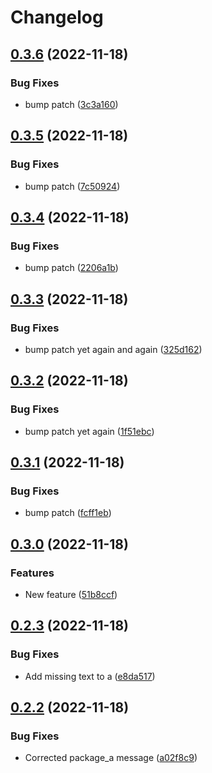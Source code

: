 # Changelog

## [0.3.6](https://github.com/kai-tub/monorepo-test/compare/package_a-v0.3.5...package_a-v0.3.6) (2022-11-18)


### Bug Fixes

* bump patch ([3c3a160](https://github.com/kai-tub/monorepo-test/commit/3c3a160745372da33eca53f92234f21ca48b1eb5))

## [0.3.5](https://github.com/kai-tub/monorepo-test/compare/package_a-v0.3.4...package_a-v0.3.5) (2022-11-18)


### Bug Fixes

* bump patch ([7c50924](https://github.com/kai-tub/monorepo-test/commit/7c5092425f0ac945bcf9bf496cdd05786675d33a))

## [0.3.4](https://github.com/kai-tub/monorepo-test/compare/package_a-v0.3.3...package_a-v0.3.4) (2022-11-18)


### Bug Fixes

* bump patch ([2206a1b](https://github.com/kai-tub/monorepo-test/commit/2206a1b00961f4c3f2292ec7e0626192451a29a9))

## [0.3.3](https://github.com/kai-tub/monorepo-test/compare/package_a-v0.3.2...package_a-v0.3.3) (2022-11-18)


### Bug Fixes

* bump patch yet again and again ([325d162](https://github.com/kai-tub/monorepo-test/commit/325d1622c2f820448921c0847d4651d86b11c006))

## [0.3.2](https://github.com/kai-tub/monorepo-test/compare/package_a-v0.3.1...package_a-v0.3.2) (2022-11-18)


### Bug Fixes

* bump patch yet again ([1f51ebc](https://github.com/kai-tub/monorepo-test/commit/1f51ebcf830cc8630885dd937b6afa9fcf1e2f4b))

## [0.3.1](https://github.com/kai-tub/monorepo-test/compare/package_a-v0.3.0...package_a-v0.3.1) (2022-11-18)


### Bug Fixes

* bump patch ([fcff1eb](https://github.com/kai-tub/monorepo-test/commit/fcff1eb7f8f441c7594882740b02cf65b5b0d02d))

## [0.3.0](https://github.com/kai-tub/monorepo-test/compare/package_a-v0.2.3...package_a-v0.3.0) (2022-11-18)


### Features

* New feature ([51b8ccf](https://github.com/kai-tub/monorepo-test/commit/51b8ccf8ba800b8dc3adcc7a4b13b0364ce03310))

## [0.2.3](https://github.com/kai-tub/monorepo-test/compare/package_a-v0.2.2...package_a-v0.2.3) (2022-11-18)


### Bug Fixes

* Add missing text to a ([e8da517](https://github.com/kai-tub/monorepo-test/commit/e8da517140a58708cfb0b5caad45e8d200435bad))

## [0.2.2](https://github.com/kai-tub/monorepo-test/compare/package_a-v0.2.1...package_a-v0.2.2) (2022-11-18)


### Bug Fixes

* Corrected package_a message ([a02f8c9](https://github.com/kai-tub/monorepo-test/commit/a02f8c9119d64306018f4eb09f0d03d1710695cd))
